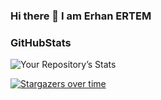 ### Hi there 👋 **I am Erhan ERTEM**

### GitHubStats
![Your Repository’s Stats](https://github-readme-stats.vercel.app/api?username=erhanertem&show_icons=true)

[![Stargazers over time](https://starchart.cc/Naereen/badges.svg)](https://starchart.cc/Naereen/badges)
<!--
**erhanertem/erhanertem** is a ✨ _special_ ✨ repository because its `README.md` (this file) appears on your GitHub profile.

Here are some ideas to get you started:

- 🔭 I’m currently working on ...
- 🌱 I’m currently learning ...
- 👯 I’m looking to collaborate on ...
- 🤔 I’m looking for help with ...
- 💬 Ask me about ...
- 📫 How to reach me: ...
- 😄 Pronouns: ...
- ⚡ Fun fact: ...
-->
